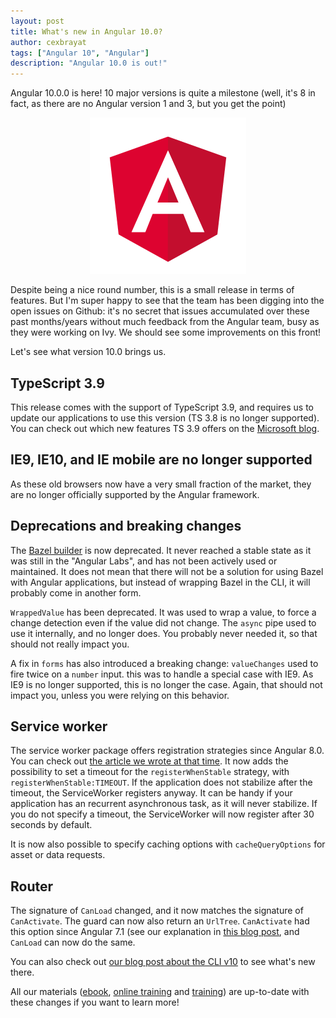 ```yaml
---
layout: post
title: What's new in Angular 10.0?
author: cexbrayat
tags: ["Angular 10", "Angular"]
description: "Angular 10.0 is out!"
---
```


Angular&nbsp;10.0.0 is here!
10 major versions is quite a milestone
(well, it's 8 in fact, as there are no Angular version 1 and 3, but you get the point)

<p style="text-align: center;">
  <a href="https://github.com/angular/angular/blob/master/CHANGELOG.md#1000-2020-06-24">
    <img class="rounded img-fluid" style="max-width: 100%" src="/assets/images/angular.png" alt="Angular logo" />
  </a>
</p>

Despite being a nice round number, this is a small release in terms of features.
But I'm super happy to see that the team has been digging into the open issues on Github:
it's no secret that issues accumulated over these past months/years
without much feedback from the Angular team, busy as they were working on Ivy.
We should see some improvements on this front!

Let's see what version 10.0 brings us.

## TypeScript 3.9

This release comes with the support of TypeScript 3.9,
and requires us to update our applications to use this version (TS 3.8 is no longer supported).
You can check out which new features TS 3.9 offers on the [Microsoft blog](https://devblogs.microsoft.com/typescript/announcing-typescript-3-9/).

## IE9, IE10, and IE mobile are no longer supported

As these old browsers now have a very small fraction of the market,
they are no longer officially supported by the Angular framework.

## Deprecations and breaking changes

The [Bazel builder](/2019/05/14/build-your-angular-application-with-bazel/)
is now deprecated.
It never reached a stable state as it was still in the "Angular Labs",
and has not been actively used or maintained.
It does not mean that there will not be a solution for using Bazel with Angular applications,
but instead of wrapping Bazel in the CLI,
it will probably come in another form.

`WrappedValue` has been deprecated.
It was used to wrap a value, to force a change detection even if the value did not change.
The `async` pipe used to use it internally, and no longer does.
You probably never needed it, so that should not really impact you.

A fix in `forms` has also introduced a breaking change:
`valueChanges` used to fire twice on a `number` input.
this was to handle a special case with IE9.
As IE9 is no longer supported, this is no longer the case.
Again, that should not impact you, unless you were relying on this behavior.

## Service worker

The service worker package offers registration strategies since Angular 8.0.
You can check out [the article we wrote at that time](/2019/05/29/what-is-new-angular-8.0/).
It now adds the possibility to set a timeout for the `registerWhenStable` strategy,
with `registerWhenStable:TIMEOUT`.
If the application does not stabilize after the timeout, the ServiceWorker registers anyway.
It can be handy if your application has an recurrent asynchronous task,
as it will never stabilize.
If you do not specify a timeout, the ServiceWorker will now register after 30 seconds by default.

It is now also possible to specify caching options with `cacheQueryOptions` for asset or data requests.

## Router

The signature of `CanLoad` changed, and it now matches the signature of `CanActivate`.
The guard can now also return an `UrlTree`. `CanActivate` had this option since Angular 7.1 (see our explanation in [this blog post](/2018/11/22/what-is-new-angular-7.1/), and `CanLoad` can now do the same.

You can also check out
[our blog post about the CLI v10](/2020/06/25/angular-cli-10.0/)
to see what's new there.

All our materials ([ebook](https://books.ninja-squad.com/angular), [online training](https://angular-exercises.ninja-squad.com/) and [training](https://ninja-squad.com/training/angular)) are up-to-date with these changes if you want to learn more!
